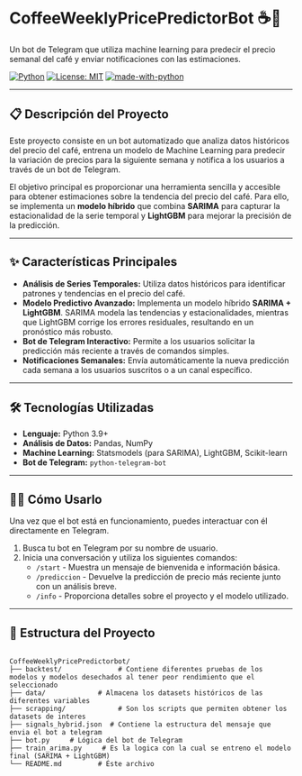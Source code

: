 # CoffeeWeeklyPricePredictorBot ☕🤖

Un bot de Telegram que utiliza machine learning para predecir el precio semanal del café y enviar notificaciones con las estimaciones.

[![Python](https://img.shields.io/badge/Python-3.9+-blue.svg)](https://www.python.org/downloads/)
[![License: MIT](https://img.shields.io/badge/License-MIT-yellow.svg)](https://opensource.org/licenses/MIT)
[![made-with-python](https://img.shields.io/badge/Made%20with-Python-1f425f.svg)](https://www.python.org/)

---

## 📋 Descripción del Proyecto

Este proyecto consiste en un bot automatizado que analiza datos históricos del precio del café, entrena un modelo de Machine Learning para predecir la variación de precios para la siguiente semana y notifica a los usuarios a través de un bot de Telegram.

El objetivo principal es proporcionar una herramienta sencilla y accesible para obtener estimaciones sobre la tendencia del precio del café. Para ello, se implementa un **modelo híbrido** que combina **SARIMA** para capturar la estacionalidad de la serie temporal y **LightGBM** para mejorar la precisión de la predicción.

***

## ✨ Características Principales

* **Análisis de Series Temporales:** Utiliza datos históricos para identificar patrones y tendencias en el precio del café.
* **Modelo Predictivo Avanzado:** Implementa un modelo híbrido **SARIMA + LightGBM**. SARIMA modela las tendencias y estacionalidades, mientras que LightGBM corrige los errores residuales, resultando en un pronóstico más robusto.
* **Bot de Telegram Interactivo:** Permite a los usuarios solicitar la predicción más reciente a través de comandos simples.
* **Notificaciones Semanales:** Envía automáticamente la nueva predicción cada semana a los usuarios suscritos o a un canal específico.

***

## 🛠️ Tecnologías Utilizadas

* **Lenguaje:** Python 3.9+
* **Análisis de Datos:** Pandas, NumPy
* **Machine Learning:** Statsmodels (para SARIMA), LightGBM, Scikit-learn
* **Bot de Telegram:** `python-telegram-bot`

***

## 🏃‍♂️ Cómo Usarlo

Una vez que el bot está en funcionamiento, puedes interactuar con él directamente en Telegram.

1.  Busca tu bot en Telegram por su nombre de usuario.
2.  Inicia una conversación y utiliza los siguientes comandos:
    * `/start` - Muestra un mensaje de bienvenida e información básica.
    * `/prediccion` - Devuelve la predicción de precio más reciente junto con un análisis breve.
    * `/info` - Proporciona detalles sobre el proyecto y el modelo utilizado.

***

## 📂 Estructura del Proyecto

```text

CoffeeWeeklyPricePredictorbot/
├── backtest/              # Contiene diferentes pruebas de los modelos y modelos desechados al tener peor rendimiento que el seleccionado
├── data/             # Almacena los datasets históricos de las diferentes variables
├── scrapping/             # Son los scripts que permiten obtener los datasets de interes
├── signals_hybrid.json  # Contiene la estructura del mensaje que envia el bot a telegram
├── bot.py     # Lógica del bot de Telegram
├── train_arima.py     # Es la logica con la cual se entreno el modelo final (SARIMA + LightGBM)
└── README.md         # Éste archivo

